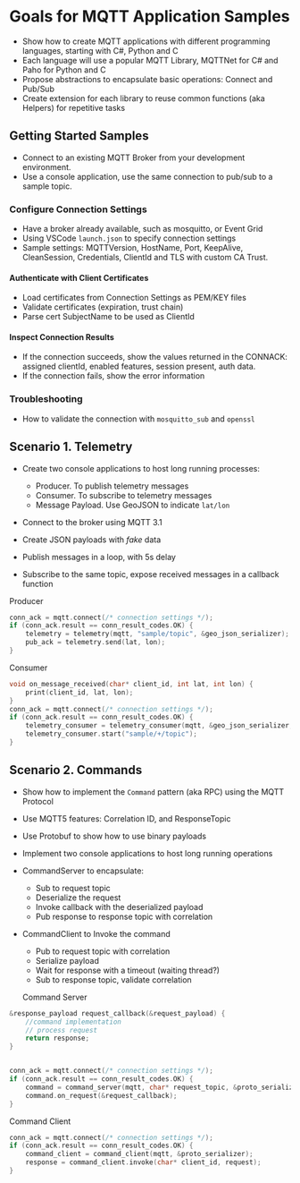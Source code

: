 # Goals for MQTT Application Samples

- Show how to create MQTT applications with different programming languages, starting with C#, Python and C
- Each language will use a popular MQTT Library, MQTTNet for C# and Paho for Python and C
- Propose abstractions to encapsulate basic operations: Connect and Pub/Sub
- Create extension for each library to reuse common functions (aka Helpers) for repetitive tasks

## Getting Started Samples

- Connect to an existing MQTT Broker from your development environment.
- Use a console application, use the same connection to pub/sub to a sample topic.

### Configure Connection Settings 

- Have a broker already available, such as mosquitto, or Event Grid 
- Using VSCode `launch.json` to specify connection settings
- Sample settings: MQTTVersion, HostName, Port, KeepAlive, CleanSession, Credentials, ClientId and TLS with custom CA Trust.
     
#### Authenticate with Client Certificates

- Load certificates from Connection Settings as PEM/KEY files
- Validate certificates (expiration, trust chain)
- Parse cert SubjectName to be used as ClientId

#### Inspect Connection Results

- If the connection succeeds, show the values returned in the CONNACK: assigned clientId, enabled features, session present, auth data. 
- If the connection fails, show the error information

### Troubleshooting

- How to validate the connection with `mosquitto_sub` and `openssl`


## Scenario 1. Telemetry

- Create two console applications to host long running processes:
  - Producer. To publish telemetry messages
  - Consumer. To subscribe to telemetry messages
  - Message Payload. Use GeoJSON to indicate `lat/lon`

- Connect to the broker using MQTT 3.1
- Create JSON payloads with _fake_ data
- Publish messages in a loop, with 5s delay
- Subscribe to the same topic, expose received messages in a callback function

Producer

```c
conn_ack = mqtt.connect(/* connection settings */);
if (conn_ack.result == conn_result_codes.OK) {
    telemetry = telemetry(mqtt, "sample/topic", &geo_json_serializer);
    pub_ack = telemetry.send(lat, lon);
}
```

Consumer

```c
void on_message_received(char* client_id, int lat, int lon) {
    print(client_id, lat, lon);
}
conn_ack = mqtt.connect(/* connection settings */);
if (conn_ack.result == conn_result_codes.OK) {
    telemetry_consumer = telemetry_consumer(mqtt, &geo_json_serializer, &on_message_received);
    telemetry_consumer.start("sample/+/topic");
}
```
## Scenario 2. Commands

- Show how to implement the `Command` pattern (aka RPC) using the MQTT Protocol
- Use MQTT5 features: Correlation ID, and ResponseTopic
- Use Protobuf to show how to use binary payloads

- Implement two console applications to host long running operations
- CommandServer to encapsulate:
  - Sub to request topic
  - Deserialize the request
  - Invoke callback with the deserialized payload
  - Pub response to response topic with correlation

- CommandClient to Invoke the command
  - Pub to request topic with correlation
  - Serialize payload 
  - Wait for response with a timeout (waiting thread?)
  - Sub to response topic, validate correlation

  Command Server
  
```c
&response_payload request_callback(&request_payload) {
    //command implementation
    // process request
    return response;
}


conn_ack = mqtt.connect(/* connection settings */);
if (conn_ack.result == conn_result_codes.OK) {
    command = command_server(mqtt, char* request_topic, &proto_serializer);
    command.on_request(&request_callback);
}
```

Command Client

```c
conn_ack = mqtt.connect(/* connection settings */);
if (conn_ack.result == conn_result_codes.OK) {
    command_client = command_client(mqtt, &proto_serializer);
    response = command_client.invoke(char* client_id, request);
}
```